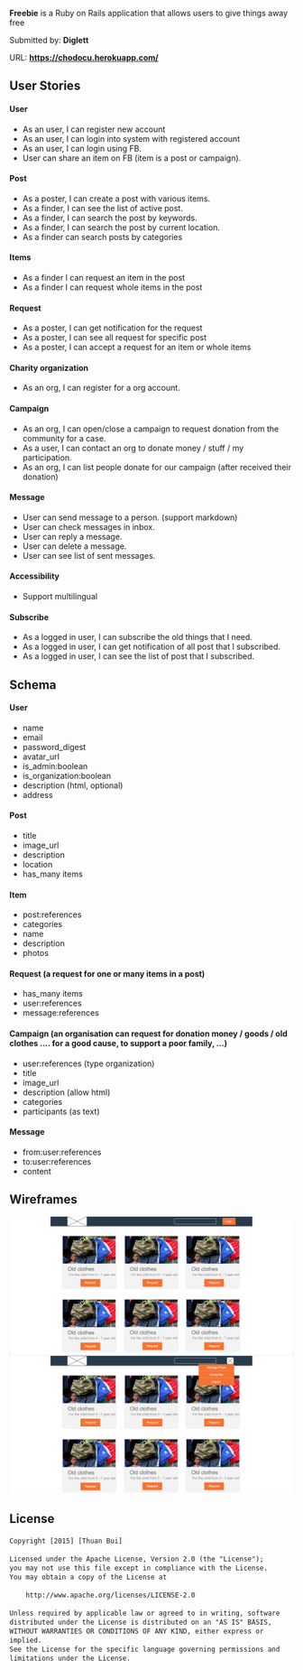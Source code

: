 **Freebie** is a Ruby on Rails application that allows users to give things away free

Submitted by: **Diglett**

URL: **https://chodocu.herokuapp.com/**

## User Stories

#### User
- As an user, I can register new account
- As an user, I can login into system with registered account
- As an user, I can login using FB.
- User can share an item on FB (item is a post or campaign).

#### Post
- As a poster, I can create a post with various items.
- As a finder, I can see the list of active post.
- As a finder, I can search the post by keywords.
- As a finder, I can search the post by current location.
- As a finder can search posts by categories

#### Items
- As a finder I can request an item in the post
- As a finder I can request whole items in the post

#### Request
- As a poster, I can get notification for the request
- As a poster, I can see all request for specific post
- As a poster, I can accept a request for an item or whole items

#### Charity organization
- As an org, I can register for a org account.

#### Campaign
- As an org, I can open/close a campaign to request donation from the community for a case.
- As a user, I can contact an org to donate money / stuff / my participation.
- As an org, I can list people donate for our campaign (after received their donation)

#### Message
- User can send message to a person. (support markdown)
- User can check messages in inbox.
- User can reply a message.
- User can delete a message.
- User can see list of sent messages.

#### Accessibility
- Support multilingual

#### Subscribe
- As a logged in user, I can subscribe the old things that I need.
- As a logged in user, I can get notification of all post that I subscribed.
- As a logged in user, I can see the list of post that I subscribed.

## Schema 
#### User 
- name
- email 
- password_digest 
- avatar_url
- is_admin:boolean 
- is_organization:boolean
- description (html, optional)
- address

#### Post 
- title 
- image_url 
- description 
- location
- has_many items

#### Item
- post:references
- categories
- name
- description
- photos

#### Request (a request for one or many items in a post)
- has_many items
- user:references
- message:references

#### Campaign (an organisation can request for donation money / goods / old clothes .... for a good cause, to support a poor family, …)
- user:references  (type organization)
- title 
- image_url 
- description (allow html)
- categories
- participants (as text)


#### Message 
- from:user:references 
- to:user:references 
- content


## Wireframes
![Home Screen](/wireframe/home.png)
![Logged In Screen](/wireframe/logged_in.png)

## License

    Copyright [2015] [Thuan Bui]

    Licensed under the Apache License, Version 2.0 (the "License");
    you may not use this file except in compliance with the License.
    You may obtain a copy of the License at

        http://www.apache.org/licenses/LICENSE-2.0

    Unless required by applicable law or agreed to in writing, software
    distributed under the License is distributed on an "AS IS" BASIS,
    WITHOUT WARRANTIES OR CONDITIONS OF ANY KIND, either express or implied.
    See the License for the specific language governing permissions and
    limitations under the License.

